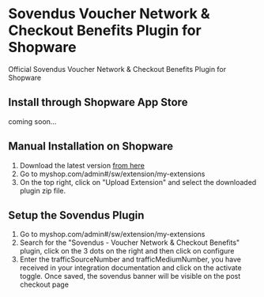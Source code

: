 # Sovendus Voucher Network & Checkout Benefits Plugin for Shopware
Official Sovendus Voucher Network & Checkout Benefits Plugin for Shopware

## Install through Shopware App Store
coming soon...
## Manual Installation on Shopware

1. Download the latest version [from here](releases/sovendus-shopware-voucher-network-latest.zip)
2. Go to myshop.com/admin#/sw/extension/my-extensions
3. On the top right, click on "Upload Extension" and select the downloaded plugin zip file.


## Setup the Sovendus Plugin

1. Go to myshop.com/admin#/sw/extension/my-extensions
2. Search for the "Sovendus - Voucher Network & Checkout Benefits" plugin, click on the 3 dots on the right and then click on configure
3. Enter the trafficSourceNumber and trafficMediumNumber, you have received in your integration documentation and click on the activate toggle. Once saved, the sovendus banner will be visible on the post checkout page